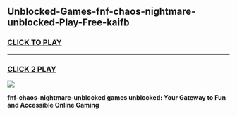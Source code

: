 
## Unblocked-Games-fnf-chaos-nightmare-unblocked-Play-Free-kaifb
<h3>
<a href="https://premium76.site?title=fnf-chaos-nightmare-unblocked&ref=10A">CLICK TO PLAY</a></h3>
<hr>

<h3>
<a href="https://premium76.site?title=fnf-chaos-nightmare-unblocked&ref=10A">CLICK 2 PLAY</a>
  
</h3>

<a href="https://premium76.site?title=fnf-chaos-nightmare-unblocked&ref=10A"><img src="https://clearcache.store/games.png"></a>


**fnf-chaos-nightmare-unblocked games unblocked: Your Gateway to Fun and Accessible Online Gaming**
